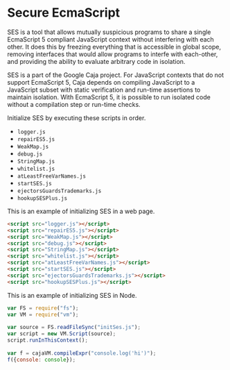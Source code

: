 
# Secure EcmaScript

SES is a tool that allows mutually suspicious programs to share a single
EcmaScript 5 compliant JavaScript context without interfering with each
other.  It does this by freezing everything that is accessible in global
scope, removing interfaces that would allow programs to interfe with
each-other, and providing the ability to evaluate arbitrary code in
isolation.

SES is a part of the Google Caja project.  For JavaScript contexts that
do not support EcmaScript 5, Caja depends on compiling JavaScript to a
JavaScript subset with static verification and run-time assertions to
maintain isolation.  With EcmaScript 5, it is possible to run isolated
code without a compilation step or run-time checks.

Initialize SES by executing these scripts in order.

-   `logger.js`
-   `repairES5.js`
-   `WeakMap.js`
-   `debug.js`
-   `StringMap.js`
-   `whitelist.js`
-   `atLeastFreeVarNames.js`
-   `startSES.js`
-   `ejectorsGuardsTrademarks.js`
-   `hookupSESPlus.js`

This is an example of initializing SES in a web page.

```html
<script src="logger.js"></script>
<script src="repairES5.js"></script>
<script src="WeakMap.js"></script>
<script src="debug.js"></script>
<script src="StringMap.js"></script>
<script src="whitelist.js"></script>
<script src="atLeastFreeVarNames.js"></script>
<script src="startSES.js"></script>
<script src="ejectorsGuardsTrademarks.js"></script>
<script src="hookupSESPlus.js"></script>
```

This is an example of initializing SES in Node.

```javascript
var FS = require("fs");
var VM = require("vm");
 
var source = FS.readFileSync("initSes.js");
var script = new VM.Script(source);
script.runInThisContext();
 
var f = cajaVM.compileExpr("console.log('hi')");
f({console: console});
```

